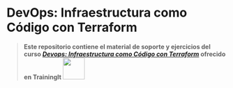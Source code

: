# DevOps: Infraestructura como Código con Terraform

> **Este repositorio contiene el material de soporte y ejercicios del curso [_Devops: Infraestructura como Código con Terraform_](https://www.trainingit.es/index.php/producto/devops-infraestructura-como-codigo-con-terraform/)
> ofrecido en TrainingIt <img src="https://www.trainingit.es/wp-content/uploads/2021/10/new-Logo.png" width="50">**
